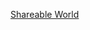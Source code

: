 
[Shareable World](https://gears.aposteriori.com.sg/index.html?worldJSON=https%3A%2F%2Fraw.githubusercontent.com%2FSACHSTech%2FGearsbotEV3Curriculum%2Fmain%2FMovingForward%2FgridMap_config.json&robotJSON=https%3A%2F%2Fraw.githubusercontent.com%2FSACHSTech%2FGearsbotEV3Curriculum%2Fmain%2FMovingForward%2FgearsRobot.json)
